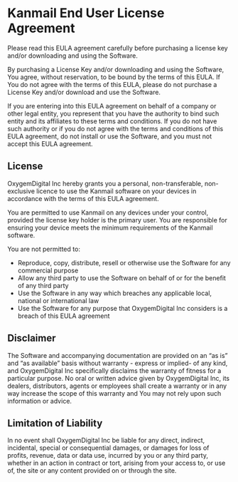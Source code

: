 # Kanmail End User License Agreement

Please read this EULA agreement carefully before purchasing a license key and/or downloading and using the Software.

By purchasing a License Key and/or downloading and using the Software, You agree, without reservation, to be bound by the terms of this EULA. If You do not agree with the terms of this EULA, please do not purchase a License Key and/or download and use the Software.

If you are entering into this EULA agreement on behalf of a company or other legal entity, you represent that you have the authority to bind such entity and its affiliates to these terms and conditions. If you do not have such authority or if you do not agree with the terms and conditions of this EULA agreement, do not install or use the Software, and you must not accept this EULA agreement.

## License

OxygemDigital Inc hereby grants you a personal, non-transferable, non-exclusive licence to use the Kanmail software on your devices in accordance with the terms of this EULA agreement.

You are permitted to use Kanmail on any devices under your control, provided the license key holder is the primary user. You are responsible for ensuring your device meets the minimum requirements of the Kanmail software.

You are not permitted to:

- Reproduce, copy, distribute, resell or otherwise use the Software for any commercial purpose
- Allow any third party to use the Software on behalf of or for the benefit of any third party
- Use the Software in any way which breaches any applicable local, national or international law
- Use the Software for any purpose that OxygemDigital Inc considers is a breach of this EULA agreement

## Disclaimer

The Software and accompanying documentation are provided on an “as is” and “as available” basis without warranty - express or implied- of any kind, and OxygemDigital Inc specifically disclaims the warranty of fitness for a particular purpose. No oral or written advice given by OxygemDigital Inc, its dealers, distributors, agents or employees shall create a warranty or in any way increase the scope of this warranty and You may not rely upon such information or advice.

## Limitation of Liability

In no event shall OxygemDigital Inc be liable for any direct, indirect, incidental, special or consequential damages, or damages for loss of profits, revenue, data or data use, incurred by you or any third party, whether in an action in contract or tort, arising from your access to, or use of, the site or any content provided on or through the site.
